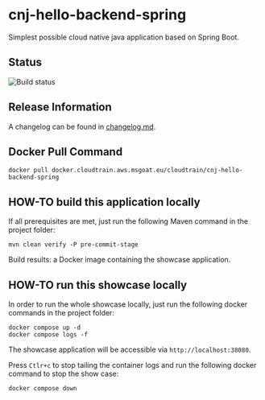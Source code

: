 # cnj-hello-backend-spring

Simplest possible cloud native java application based on Spring Boot.

## Status

![Build status](https://codebuild.eu-west-1.amazonaws.com/badges?uuid=eyJlbmNyeXB0ZWREYXRhIjoiMUdQanVuMHNQLzZqTVBlV3p3dXkvOEJvMUJQM3ZzOGlGRVZ0Mk8vWUdaN1grS1NsL0V1SHUyYVIxZ2J6OE1maGVKcWlCdUV1aWZyZHlSWm41Z2txank0PSIsIml2UGFyYW1ldGVyU3BlYyI6ImdYKzA0bm5tNk1oalBheUsiLCJtYXRlcmlhbFNldFNlcmlhbCI6MX0%3D&branch=main)

## Release Information

A changelog can be found in [changelog.md](changelog.md).

## Docker Pull Command

`docker pull docker.cloudtrain.aws.msgoat.eu/cloudtrain/cnj-hello-backend-spring`

## HOW-TO build this application locally

If all prerequisites are met, just run the following Maven command in the project folder:

```shell 
mvn clean verify -P pre-commit-stage
```

Build results: a Docker image containing the showcase application.

## HOW-TO run this showcase locally

In order to run the whole showcase locally, just run the following docker commands in the project folder:

```shell 
docker compose up -d
docker compose logs -f 
```
The showcase application will be accessible via `http://localhost:38080`.

Press `Ctlr+c` to stop tailing the container logs and run the following docker command to stop the show case:

```shell 
docker compose down
```
